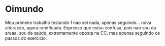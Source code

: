# Oimundo
Meu primeiro trabalho
testando 1
nao sei nada, apenas seguindo...
nova alteração, agora ramificada. Expresso que estou confusa, pois nao sou da areaa, sou da saúde, extremamente oposta na CC, mas apenas seguindo os passos do exercicio.
